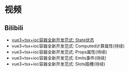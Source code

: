 # 视频

## Bilibili

- [vue3+tsx+ioc容器全新开发范式: State状态](https://www.bilibili.com/video/BV14m411y7gx/)
- vue3+tsx+ioc容器全新开发范式: Computed计算属性(待续)
- vue3+tsx+ioc容器全新开发范式: Props属性(待续)
- vue3+tsx+ioc容器全新开发范式: Emits事件(待续)
- vue3+tsx+ioc容器全新开发范式: Slots插槽(待续)
